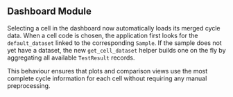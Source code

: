## Dashboard Module

Selecting a cell in the dashboard now automatically loads its merged cycle
data. When a cell code is chosen, the application first looks for the
`default_dataset` linked to the corresponding `Sample`. If the sample does not
yet have a dataset, the new `get_cell_dataset` helper builds one on the fly by
aggregating all available `TestResult` records.

This behaviour ensures that plots and comparison views use the most complete
cycle information for each cell without requiring any manual preprocessing.

